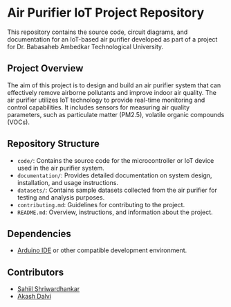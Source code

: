 # Air Purifier IoT Project Repository

This repository contains the source code, circuit diagrams, and documentation for an IoT-based air purifier developed as part of a project for Dr. Babasaheb Ambedkar Technological University.

## Project Overview

The aim of this project is to design and build an air purifier system that can effectively remove airborne pollutants and improve indoor air quality. The air purifier utilizes IoT technology to provide real-time monitoring and control capabilities. It includes sensors for measuring air quality parameters, such as particulate matter (PM2.5), volatile organic compounds (VOCs).

## Repository Structure

- `code/`: Contains the source code for the microcontroller or IoT device used in the air purifier system.
- `documentation/`: Provides detailed documentation on system design, installation, and usage instructions.
- `datasets/`: Contains sample datasets collected from the air purifier for testing and analysis purposes.
- `contributing.md`: Guidelines for contributing to the project.
- `README.md`: Overview, instructions, and information about the project.


## Dependencies

- [Arduino IDE](https://www.arduino.cc/en/software) or other compatible development environment.


## Contributors

- [Sahiil Shriwardhankar](https://github.com/notsointresting)
- [Akash Dalvi](https://github.com/Ryukaizen)

